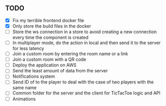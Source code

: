 ## TODO
- [x] Fix my terrible frontend docker file
- [x] Only store the build files in the docker
- [ ] Store the ws connection in a store to avoid creating a new connection 
every time the component is created
- [ ] In multiplayer mode, do the action in local and then send it to the server
for less latency
- [ ] Join a custom room by entering the room name or a link
- [ ] Join a custom room with a QR code
- [ ] Deploy the application on AWS
- [ ] Send the least amount of data from the server
- [ ] Notifications system
- [ ] Send ID of to the player to deal with the case of two players with the 
same name
- [ ] Common folder for the server and the client for TicTacToe logic and API
- [ ] Animations
